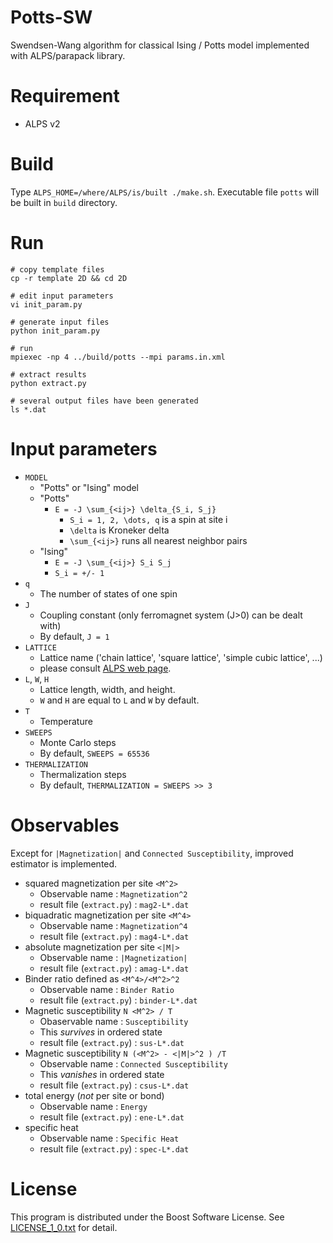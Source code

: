 # Potts-SW
Swendsen-Wang algorithm for classical Ising / Potts model implemented with ALPS/parapack library.

# Requirement
- ALPS v2

# Build
Type `ALPS_HOME=/where/ALPS/is/built ./make.sh`.
Executable file `potts` will be built in `build` directory.

# Run

    # copy template files
    cp -r template 2D && cd 2D
    
    # edit input parameters
    vi init_param.py
    
    # generate input files
    python init_param.py
    
    # run
    mpiexec -np 4 ../build/potts --mpi params.in.xml
    
    # extract results
    python extract.py
    
    # several output files have been generated
    ls *.dat

# Input parameters
- `MODEL`
    - "Potts" or "Ising" model
    - "Potts"
        - `E = -J \sum_{<ij>} \delta_{S_i, S_j}`
            - `S_i = 1, 2, \dots, q` is a spin at site i
            - `\delta` is Kroneker delta
            - `\sum_{<ij>}` runs all nearest neighbor pairs
    - "Ising"
        - `E = -J \sum_{<ij>} S_i S_j`
        - `S_i = +/- 1`
- `q`
    - The number of states of one spin
- `J`
    - Coupling constant (only ferromagnet system (J>0) can be dealt with)
    - By default, `J = 1`
- `LATTICE`
    - Lattice name ('chain lattice', 'square lattice', 'simple cubic lattice', ...)
    - please consult [ALPS web page](http://alps.comp-phys.org/mediawiki/index.php/Tutorials:LatticeHOWTO).
- `L`, `W`, `H`
    - Lattice length, width, and height.
    - `W` and `H` are equal to `L` and `W` by default.
- `T`
    - Temperature
- `SWEEPS`
    - Monte Carlo steps
    - By default, `SWEEPS = 65536`
- `THERMALIZATION`
    - Thermalization steps
    - By default, `THERMALIZATION = SWEEPS >> 3`

# Observables
Except for `|Magnetization|` and `Connected Susceptibility`,
improved estimator is implemented.

- squared magnetization per site `<M^2>`
    - Observable name :  `Magnetization^2`
    - result file (`extract.py`) : `mag2-L*.dat`
- biquadratic magnetization per site `<M^4>`
    - Observable name : `Magnetization^4`
    - result file (`extract.py`) : `mag4-L*.dat`
- absolute magnetization per site `<|M|>`
    - Observable name : `|Magnetization|`
    - result file (`extract.py`) : `amag-L*.dat`
- Binder ratio defined as `<M^4>/<M^2>^2`
    - Observable name : `Binder Ratio`
    - result file (`extract.py`) : `binder-L*.dat`
- Magnetic susceptibility `N <M^2> / T`
    - Obaservable name : `Susceptibility`
    - This _survives_ in ordered state
    - result file (`extract.py`) : `sus-L*.dat`
- Magnetic susceptibility `N (<M^2> - <|M|>^2 ) /T`
    - Observable name : `Connected Susceptibility`
    - This _vanishes_ in ordered state
    - result file (`extract.py`) : `csus-L*.dat`
- total energy (_not_ per site or bond)
    - Observable name : `Energy`
    - result file (`extract.py`) : `ene-L*.dat`
- specific heat
    - Observable name : `Specific Heat`
    - result file (`extract.py`) : `spec-L*.dat`

# License
This program is distributed under the Boost Software License.
See [LICENSE_1_0.txt](LICENSE_1_0.txt) for detail.
